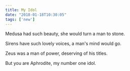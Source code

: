 ```yaml
---
title: My Idol
date: "2018-01-18T10:30:05"
tags: ['new']
---
```


Medusa had such beauty, she would turn a man to stone.

Sirens have such lovely voices, a man's mind would go.

Zeus was a man of power, deserving of his titles.

But you are Aphrodite, my number one idol.

